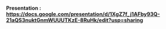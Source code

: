 #### Presentation : https://docs.google.com/presentation/d/1XgZ7f_j1AFby93Q-21aQS3nuktGnmWUUUTKzE-8RuHk/edit?usp=sharing
